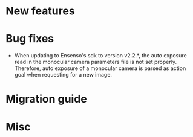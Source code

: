 # New features

# Bug fixes
* When updating to Ensenso's sdk to version v2.2.*, the auto exposure read in the monocular camera parameters file is not set properly. Therefore, auto exposure of a monocular camera is parsed as action goal when requesting for a new image. 

# Migration guide

# Misc
